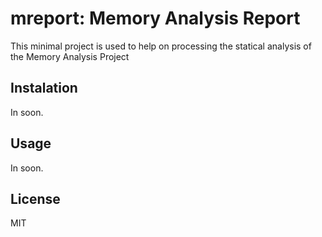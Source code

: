 # mreport: Memory Analysis Report

This minimal project is used to help on processing the statical analysis of the Memory Analysis Project

## Instalation

In soon.

## Usage

In soon.

## License
MIT